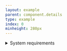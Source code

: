 ```yaml
---
layout: example
parent: component.details
type: example
index: 0
minheight: 280px
---
```

<details class="ds_details">
    <summary class="ds_details__summary">
        System requirements
    </summary>
    <div class="ds_details__text">
        Requires a computer running an operating system. The computer must have some
        memory and ideally some kind of long-term storage. An input device as well
        as some form of output device is recommended.
    </div>
</details>
